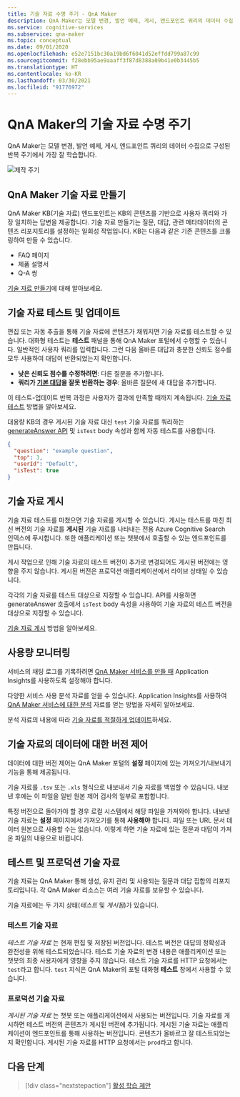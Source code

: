```yaml
---
title: 기술 자료 수명 주기 - QnA Maker
description: QnA Maker는 모델 변경, 발언 예제, 게시, 엔드포인트 쿼리의 데이터 수집으로 구성된 반복 주기에서 가장 잘 학습합니다.
ms.service: cognitive-services
ms.subservice: qna-maker
ms.topic: conceptual
ms.date: 09/01/2020
ms.openlocfilehash: e52e7151bc30a19bd6f6041d52effdd799a87c99
ms.sourcegitcommit: f28ebb95ae9aaaff3f87d8388a09b41e0b3445b5
ms.translationtype: HT
ms.contentlocale: ko-KR
ms.lasthandoff: 03/30/2021
ms.locfileid: "91776972"
---
```

# <a name="knowledge-base-lifecycle-in-qna-maker"></a>QnA Maker의 기술 자료 수명 주기
QnA Maker는 모델 변경, 발언 예제, 게시, 엔드포인트 쿼리의 데이터 수집으로 구성된 반복 주기에서 가장 잘 학습합니다.

![제작 주기](../media/qnamaker-concepts-lifecycle/kb-lifecycle.png)

## <a name="creating-a-qna-maker-knowledge-base"></a>QnA Maker 기술 자료 만들기
QnA Maker KB(기술 자료) 엔드포인트는 KB의 콘텐츠를 기반으로 사용자 쿼리와 가장 일치하는 답변을 제공합니다. 기술 자료 만들기는 질문, 대답, 관련 메타데이터의 콘텐츠 리포지토리를 설정하는 일회성 작업입니다. KB는 다음과 같은 기존 콘텐츠를 크롤링하여 만들 수 있습니다.

- FAQ 페이지
- 제품 설명서
- Q-A 쌍

[기술 자료 만들기](../quickstarts/create-publish-knowledge-base.md)에 대해 알아보세요.

## <a name="testing-and-updating-the-knowledge-base"></a>기술 자료 테스트 및 업데이트

편집 또는 자동 추출을 통해 기술 자료에 콘텐츠가 채워지면 기술 자료를 테스트할 수 있습니다. 대화형 테스트는 **테스트** 패널을 통해 QnA Maker 포털에서 수행할 수 있습니다. 일반적인 사용자 쿼리를 입력합니다. 그런 다음 올바른 대답과 충분한 신뢰도 점수를 모두 사용하여 대답이 반환되었는지 확인합니다.


* **낮은 신뢰도 점수를 수정하려면**: 다른 질문을 추가합니다.
* **쿼리가 [기본 대답](../How-to/change-default-answer.md)을 잘못 반환하는 경우**: 올바른 질문에 새 대답을 추가합니다.

이  테스트-업데이트 반복 과정은 사용자가 결과에 만족할 때까지 계속됩니다. [기술 자료 테스트](../How-To/test-knowledge-base.md) 방법을 알아보세요.

대용량 KB의 경우 게시된 기술 자료 대신 `test` 기술 자료를 쿼리하는 [generateAnswer API](../how-to/metadata-generateanswer-usage.md#get-answer-predictions-with-the-generateanswer-api) 및 `isTest` body 속성과 함께 자동 테스트를 사용합니다.

```json
{
  "question": "example question",
  "top": 3,
  "userId": "Default",
  "isTest": true
}
```

## <a name="publish-the-knowledge-base"></a>기술 자료 게시
기술 자료 테스트를 마쳤으면 기술 자료를 게시할 수 있습니다. 게시는 테스트를 마친 최신 버전의 기술 자료를 **게시된** 기술 자료를 나타내는 전용 Azure Cognitive Search 인덱스에 푸시합니다. 또한 애플리케이션 또는 챗봇에서 호출할 수 있는 엔드포인트를 만듭니다.

게시 작업으로 인해 기술 자료의 테스트 버전이 추가로 변경되어도 게시된 버전에는 영향을 주지 않습니다. 게시된 버전은 프로덕션 애플리케이션에서 라이브 상태일 수 있습니다.

각각의 기술 자료를 테스트 대상으로 지정할 수 있습니다. API를 사용하면 generateAnswer 호출에서 `isTest` body 속성을 사용하여 기술 자료의 테스트 버전을 대상으로 지정할 수 있습니다.

[기술 자료 게시](../Quickstarts/create-publish-knowledge-base.md#publish-the-knowledge-base) 방법을 알아보세요.

## <a name="monitor-usage"></a>사용량 모니터링
서비스의 채팅 로그를 기록하려면 [QnA Maker 서비스를 만들 때](../How-To/set-up-qnamaker-service-azure.md) Application Insights를 사용하도록 설정해야 합니다.

다양한 서비스 사용 분석 자료를 얻을 수 있습니다. Application Insights를 사용하여 [QnA Maker 서비스에 대한 분석](../How-To/get-analytics-knowledge-base.md) 자료를 얻는 방법을 자세히 알아보세요.

분석 자료의 내용에 따라 [기술 자료를 적절하게 업데이트](../How-To/edit-knowledge-base.md)하세요.

## <a name="version-control-for-data-in-your-knowledge-base"></a>기술 자료의 데이터에 대한 버전 제어

데이터에 대한 버전 제어는 QnA Maker 포털의 **설정** 페이지에 있는 가져오기/내보내기 기능을 통해 제공됩니다.

기술 자료를 `.tsv` 또는 `.xls` 형식으로 내보내서 기술 자료를 백업할 수 있습니다. 내보낸 후에는 이 파일을 일반 원본 제어 검사의 일부로 포함합니다.

특정 버전으로 돌아가야 할 경우 로컬 시스템에서 해당 파일을 가져와야 합니다. 내보낸 기술 자료는 **설정** 페이지에서 가져오기를 통해 **사용해야** 합니다. 파일 또는 URL 문서 데이터 원본으로 사용할 수는 없습니다. 이렇게 하면 기술 자료에 있는 질문과 대답이 가져온 파일의 내용으로 바뀝니다.

## <a name="test-and-production-knowledge-base"></a>테스트 및 프로덕션 기술 자료
기술 자료는 QnA Maker 통해 생성, 유지 관리 및 사용되는 질문과 대답 집합의 리포지토리입니다. 각 QnA Maker 리소스는 여러 기술 자료를 보유할 수 있습니다.

기술 자료에는 두 가지 상태(*테스트* 및 *게시됨*)가 있습니다.

### <a name="test-knowledge-base"></a>테스트 기술 자료

*테스트 기술 자료* 는 현재 편집 및 저장된 버전입니다. 테스트 버전은 대답의 정확성과 완전성을 위해 테스트되었습니다. 테스트 기술 자료의 변경 내용은 애플리케이션 또는 챗봇의 최종 사용자에게 영향을 주지 않습니다. 테스트 기술 자료를 HTTP 요청에서는 `test`라고 합니다. `test` 지식은 QnA Maker의 포털 대화형 **테스트** 창에서 사용할 수 있습니다.

### <a name="production-knowledge-base"></a>프로덕션 기술 자료

*게시된 기술 자료* 는 챗봇 또는 애플리케이션에서 사용되는 버전입니다. 기술 자료를 게시하면 테스트 버전의 콘텐츠가 게시된 버전에 추가됩니다. 게시된 기술 자료는 애플리케이션이 엔드포인트를 통해 사용하는 버전입니다. 콘텐츠가 올바르고 잘 테스트되었는지 확인합니다. 게시된 기술 자료를 HTTP 요청에서는 `prod`라고 합니다.


## <a name="next-steps"></a>다음 단계

> [!div class="nextstepaction"]
> [활성 학습 제안](./active-learning-suggestions.md)